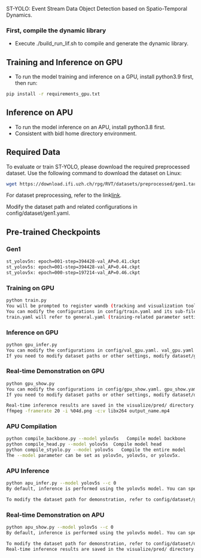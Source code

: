 ST-YOLO: Event Stream Data Object Detection based on Spatio-Temporal Dynamics.

### First, compile the dynamic library
- Execute ./build_run_lif.sh to compile and generate the dynamic library.

## Training and Inference on GPU
- To run the model training and inference on a GPU, install python3.9 first, then run:
```Bash
pip install -r requirements_gpu.txt
```

## Inference on APU
- To run the model inference on an APU, install python3.8 first.
- Consistent with bidl home directory environment.

## Required Data
To evaluate or train ST-YOLO, please download the required preprocessed dataset.
Use the following command to download the dataset on Linux:
```Bash
wget https://download.ifi.uzh.ch/rpg/RVT/datasets/preprocessed/gen1.tar
```

For dataset preprocessing, refer to the link[link](scripts/genx/README.md).

Modify the dataset path and related configurations in config/dataset/gen1.yaml.

## Pre-trained Checkpoints
### Gen1
```Bash
st_yolov5n: epoch=001-step=394428-val_AP=0.41.ckpt
st_yolov5s: epoch=001-step=394428-val_AP=0.44.ckpt
st_yolov5x: epoch=000-step=197214-val_AP=0.46.ckpt
```
### Training on GPU
```Bash
python train.py 
You will be prompted to register wandb (tracking and visualization tool) on the first run. Follow the prompts to register/login.
You can modify the configurations in config/train.yaml and its sub-files.
train.yaml will refer to general.yaml (training-related parameter settings), dataset/gen1.yaml (dataset settings, modify dataset path), model/yolodet.yaml (model settings, modify yolo_dict for the desired model).
```
### Inference on GPU
```Bash
python gpu_infer.py 
You can modify the configurations in config/val_gpu.yaml. val_gpu.yaml refers to dataset/gen1.yaml and model/yolodet.yaml.
If you need to modify dataset paths or other settings, modify dataset/gen1.yaml. To change the model configuration, modify yolo_dict in model/yolodet.yaml and checkpoint in val_gpu.yaml accordingly.
```
### Real-time Demonstration on GPU 
```Bash
python gpu_show.py 
You can modify the configurations in config/gpu_show.yaml. gpu_show.yaml refers to dataset/demo.yaml and model/yolodet.yaml.
If you need to modify dataset paths or other settings, modify dataset/demo.yaml. To change the model configuration, modify yolo_dict in model/yolodet.yaml and checkpoint in gpu_show.yaml accordingly.

Real-time inference results are saved in the visualize/pred/ directory. On Linux, you can use ffmpeg in this directory to convert them to video format, for example:
ffmpeg -framerate 20 -i %04d.png -c:v libx264 output_name.mp4
```

### APU Compilation
```Bash
python compile_backbone.py --model yolov5s   Compile model backbone
python compile_head.py --model yolov5s  Compile model head
python compile_styolo.py --model yolov5s   Compile the entire model
The --model parameter can be set as yolov5n, yolov5s, or yolov5x.
```
### APU Inference
```Bash
python apu_infer.py --model yolov5s --c 0
By default, inference is performed using the yolov5s model. You can specify the model as yolov5n, yolov5s, or yolov5x using the --model parameter. The --c parameter specifies whether to recompile the model (YES/NO: 1/0).

To modify the dataset path for demonstration, refer to config/dataset/gen1.yaml.
```
### Real-time Demonstration on APU
```Bash
python apu_show.py --model yolov5s --c 0
By default, inference is performed using the yolov5s model. You can specify the model as yolov5n, yolov5s, or yolov5x using the --model parameter. The --c parameter specifies whether to recompile the model (YES/NO: 1/0).

To modify the dataset path for demonstration, refer to config/dataset/demo.yaml.
Real-time inference results are saved in the visualize/pred/ directory. Conversion to video format can be done as mentioned before.
```


